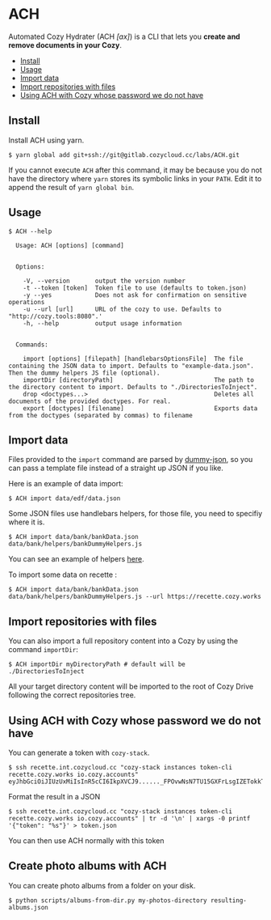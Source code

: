# ACH

Automated Cozy Hydrater (ACH *[ax]*) is a CLI that lets you **create and remove documents in your Cozy**.

  * [Install](#install)
  * [Usage](#usage)
  * [Import data](#import-data)
  * [Import repositories with files](#import-repositories-with-files)
  * [Using ACH with Cozy whose password we do not have](#using-ach-with-cozy-whose-password-we-do-not-have)

## Install

Install ACH using yarn.

```
$ yarn global add git+ssh://git@gitlab.cozycloud.cc/labs/ACH.git
```

If you cannot execute `ACH` after this command, it may be because you do not have
the directory where `yarn` stores its symbolic links in your `PATH`. Edit it to append
the result of `yarn global bin`.

## Usage

```
$ ACH --help

  Usage: ACH [options] [command]


  Options:

    -V, --version       output the version number
    -t --token [token]  Token file to use (defaults to token.json)
    -y --yes            Does not ask for confirmation on sensitive operations
    -u --url [url]      URL of the cozy to use. Defaults to "http://cozy.tools:8080".'
    -h, --help          output usage information


  Commands:

    import [options] [filepath] [handlebarsOptionsFile]  The file containing the JSON data to import. Defaults to "example-data.json". Then the dummy helpers JS file (optional).
    importDir [directoryPath]                            The path to the directory content to import. Defaults to "./DirectoriesToInject".
    drop <doctypes...>                                   Deletes all documents of the provided doctypes. For real.
    export [doctypes] [filename]                         Exports data from the doctypes (separated by commas) to filename
```

## Import data

Files provided to the `import` command are parsed by [dummy-json](https://github.com/webroo/dummy-json), so you can pass a template file instead of a straight up JSON if you like.

Here is an example of data import:

```shell
$ ACH import data/edf/data.json
```

Some JSON files use handlebars helpers, for those file, you need to specifiy where it is.

```shell
$ ACH import data/bank/bankData.json data/bank/helpers/bankDummyHelpers.js
```

You can see an example of helpers [here](https://gitlab.cozycloud.cc/labs/ACH/blob/master/data/bank/helpers/bankDummyHelpers.js).

To import some data on recette :

```shell
$ ACH import data/bank/bankData.json data/bank/helpers/bankDummyHelpers.js --url https://recette.cozy.works
```

## Import repositories with files

You can also import a full repository content into a Cozy by using the command `importDir`:

```shell
$ ACH importDir myDirectoryPath # default will be ./DirectoriesToInject
```

All your target directory content will be imported to the root of Cozy Drive following the correct repositories tree.

## Using ACH with Cozy whose password we do not have

You can generate a token with `cozy-stack`.

```
$ ssh recette.int.cozycloud.cc "cozy-stack instances token-cli recette.cozy.works io.cozy.accounts"
eyJhbGciOiJIUzUxMiIsInR5cCI6IkpXVCJ9......_FPOvwNsN7TU15GXFrLsgIZETokkT6r_4GlAYu_CdepfoGfw
```

Format the result in a JSON

```
$ ssh recette.int.cozycloud.cc "cozy-stack instances token-cli recette.cozy.works io.cozy.accounts" | tr -d '\n' | xargs -0 printf '{"token": "%s"}' > token.json
```

You can then use ACH normally with this token

## Create photo albums with ACH

You can create photo albums from a folder on your disk.

```
$ python scripts/albums-from-dir.py my-photos-directory resulting-albums.json
```


